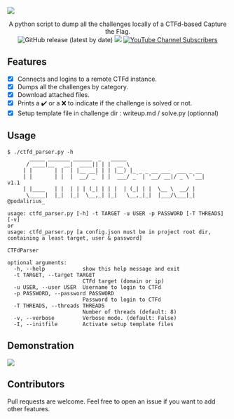 ![](./.github/banner.png)

<p align="center">
    A python script to dump all the challenges locally of a CTFd-based Capture the Flag.
    <br>
    <img alt="GitHub release (latest by date)" src="https://img.shields.io/github/v/release/p0dalirius/ctfd-parser">
    <a href="https://twitter.com/intent/follow?screen_name=podalirius_" title="Follow"><img src="https://img.shields.io/twitter/follow/podalirius_?label=Podalirius&style=social"></a>
    <a href="https://www.youtube.com/c/Podalirius_?sub_confirmation=1" title="Subscribe"><img alt="YouTube Channel Subscribers" src="https://img.shields.io/youtube/channel/subscribers/UCF_x5O7CSfr82AfNVTKOv_A?style=social"></a>
    <br>
</p>

## Features

 - [x] Connects and logins to a remote CTFd instance.
 - [x] Dumps all the challenges by category.
 - [x] Download attached files.
 - [x] Prints a ✔️ or a :x: to indicate if the challenge is solved or not.
 - [x] Setup template file in challenge dir : writeup.md / solve.py (optionnal)

## Usage

```
$ ./ctfd_parser.py -h
       _____ _______ ______  _   _____
      / ____|__   __|  ____|| | |  __ \
     | |       | |  | |__ __| | | |__) |_ _ _ __ ___  ___ _ __
     | |       | |  |  __/ _` | |  ___/ _` | '__/ __|/ _ \ '__|    v1.1
     | |____   | |  | | | (_| | | |  | (_| | |  \__ \  __/ |
      \_____|  |_|  |_|  \__,_| |_|   \__,_|_|  |___/\___|_|       @podalirius_

usage: ctfd_parser.py [-h] -t TARGET -u USER -p PASSWORD [-T THREADS] [-v]
or
usage: ctfd_parser.py [a config.json must be in project root dir, containing a least target, user & password]

CTFdParser

optional arguments:
  -h, --help            show this help message and exit
  -t TARGET, --target TARGET
                        CTFd target (domain or ip)
  -u USER, --user USER  Username to login to CTFd
  -p PASSWORD, --password PASSWORD
                        Password to login to CTFd
  -T THREADS, --threads THREADS
                        Number of threads (default: 8)
  -v, --verbose         Verbose mode. (default: False)
  -I, --initfile        Activate setup template files

```

## Demonstration

![](./.github/example.png)

## Contributors

Pull requests are welcome. Feel free to open an issue if you want to add other features.
